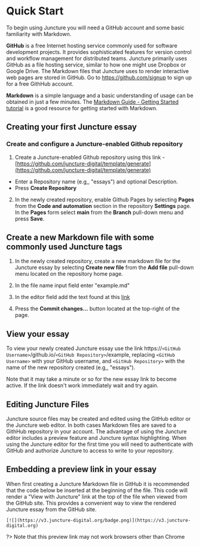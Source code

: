 # Quick Start

To begin using Juncture you will need a GitHub account and some basic familiarity with Markdown.

**GitHub** is a free Internet hosting service commonly used for software development projects. It provides sophisticated features for version control and workflow management for distributed teams. Juncture primarily uses GitHub as a file hosting service, similar to how one might use Dropbox or Google Drive. The Markdown files that Juncture uses to render interactive web pages are stored in GitHub.  Go to https://github.com/signup to sign up for a free GithHub account.

**Markdown** is a simple language and a basic understanding of usage can be obtained in just a few minutes.  The [Markdown Guide - Getting Started tutorial](https://www.markdownguide.org/getting-started) is a good resource for getting started with Markdown.

## Creating your first Juncture essay

### Create and configure a Juncture-enabled Github repository

1. Create a Juncture-enabled Github repository using this link - [https://github.com/juncture-digital/template/generate](https://github.com/juncture-digital/template/generate)

  - Enter a Repository name (e.g,, "essays") and optional Description.
  - Press **Create Repository**

2. In the newly created repository, enable Github Pages by selecting **Pages** from the **Code and automation** section in the repository **Settings** page.  In the **Pages** form select **main** from the **Branch** pull-down menu and press **Save**.

## Create a new Markdown file with some commonly used Juncture tags

1. In the newly created repository, create a new markdown file for the Juncture essay by selecting **Create new file** from the **Add file** pull-down menu located on the repository home page.  
2. In the file name input field enter "example.md"
3. In the editor field add the text found at this [link](https://raw.githubusercontent.com/juncture-digital/examples/main/monument-valley.md)

4. Press the **Commit changes...** button located at the top-right of the page.

## View your essay

To view your newly created Juncture essay use the link https://`<GitHub Username>`/github.io/`<GitHub Repository>`/example, replacing `<GitHub Username>` with your GitHub username, and `<GitHub Repository>` with the name of the new repository created (e.g,, "essays").

Note that it may take a minute or so for the new essay link to become active.  If the link doesn't work immediately wait and try again.

## Editing Juncture Files

Juncture source files may be created and edited using the GitHub editor or the Juncture web editor.  In both cases Markdown files are saved to a GithHub repository in your account.  The advantage of using the Juncture editor includes a preview feature and Juncture syntax highlighting.  When using the Juncture editor for the first time you will need to authenticate with GitHub and authorize Juncture to access to write to your repository.

## Embedding a preview link in your essay

When first creating a Juncture Markdown file in GitHub it is recommended that the code below be inserted at the beginning of the file.  This code will render a "View with Juncture" link at the top of the file when viewed from the GitHub site.  This provides a convenient way to view the rendered Juncture essay from the GitHub site.

```
[![](https://v3.juncture-digital.org/badge.png)](https://v3.juncture-digital.org)
```

?> Note that this preview link may not work browsers other than Chrome
